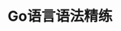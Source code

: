 # Go语言语法精练
<!--
[Go语言语法精练——视频地址](https://www.bilibili.com/video/BV1Ca411L72p)

[文章地址](http://www.go-edu.cn/)
-->
